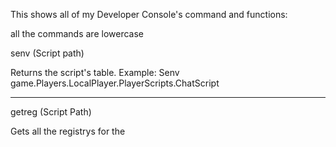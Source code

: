 This shows all of my Developer Console's command and functions:

all the commands are lowercase



senv (Script path)
	
Returns the script's table. Example: Senv game.Players.LocalPlayer.PlayerScripts.ChatScript

-------------------------
  
 getreg (Script Path)
	
Gets all the registrys for the <Script Path> and copies it to your clipboard
	
-------------------------
  
  write getreg (Script Path) (String)
	
Gets all the registrys for the <Script Path> and writes it Example: write getreg game.Workspace.Script reg.txt
	
-------------------------
	
dump upvalues copy

Gets all the game's upvalues and copies it to your clipboard

-------------------------

dump upvalues write (string)
	
Gets all the game's upvalues and writes it
	
-------------------------
	
dump registry copy

Gets the game's registry n copies it to your clipboard

-------------------------

dump registry write (string)
	
Gets the game's registry and writes it

-------------------------
	
Other commands:

-------------------------

walkspeed (int)
	
Changes your walkspeed to the value
	
-------------------------
	
jumppower (int)
	
Changes your Jumppower to the value

-------------------------
	
hipheight (int) 
	
Changes your hipheight to the value

-------------------------

gravity (int)
	
Changes the gravity to the value

-------------------------

	
block head

Changes your head into a block mesh

-------------------------

faceless

Deletes your face

-------------------------

spin hat

Spins your hats at 348392 MPH

-------------------------


creeper

Turns your body into a creeper shape

-------------------------

headless

Removes your head

-------------------------


cut body

Your body literally gets cut in half 

-- better with r15

-------------------------

naked

Removes your clothes

-------------------------

grab hair

Turns your hair into a tool

-------------------------

block hat

Turns your hat into a block

-------------------------

orb

Creates a spinning object around you

-- requires hat

-------------------------

fling (Player)
	
Flings the player

-------------------------

savepos

Saves your position

-------------------------

loadpos

Teleports you to your savepos

-------------------------


generate pos script

Generates a teleport script with your current pos to your clipboard

-------------------------

dab

Makes your character dab

-------------------------


insane

Makes your character insane

-------------------------

teleport (player)
	
Teleports you to the player

-------------------------

seizure

Starts making you have a seizure

-------------------------

unseizure

Cancels your seizure

-------------------------

view 

Views the player

-------------------------

unview

Unviews the player

-------------------------


-- everything is fe

Misc commands:

(most of the misc commands are not fe)

-------------------------

client tools

Gives you a hammer tool

-------------------------

get fps

Returns your FPS

-------------------------

info (player)
	
Shows you the information of the player

-------------------------

delete (part)
	
Deletes the object in workspace

-------------------------


Info:

Medusa was a project that was to mainly to troll with FE commands and this is the closest we can get to bypassing FE
